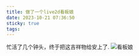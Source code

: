 ```yaml
---
title: 做了一个live2d看板娘
date: 2023-10-21 07:36:50
sticky: true
tags:
---
```

忙活了几个钟头，终于把这吉祥物给安上了.
![看板娘](\我的博客\themes\shoka\source\images\kawa.jpg "来自遥远的你")